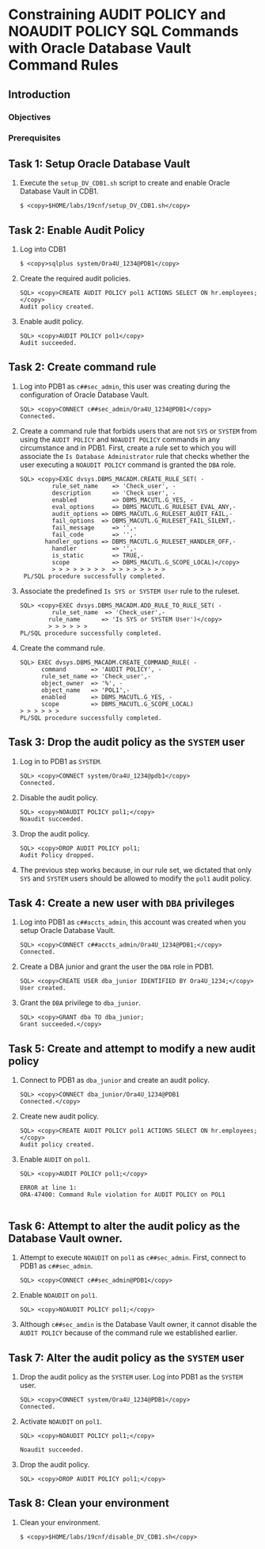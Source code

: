 # Constraining AUDIT POLICY and NOAUDIT POLICY SQL Commands with Oracle Database Vault Command Rules

## Introduction

### Objectives

### Prerequisites

## Task 1: Setup Oracle Database Vault

1. Execute the `setup_DV_CDB1.sh` script to create and enable Oracle Database Vault in CDB1.

   ```
   $ <copy>$HOME/labs/19cnf/setup_DV_CDB1.sh</copy>
   ```
## Task 2: Enable Audit Policy
1. Log into CDB1

    ```
    $ <copy>sqlplus system/Ora4U_1234@PDB1</copy>
    ```
2. Create the required audit policies.

    ```
    SQL> <copy>CREATE AUDIT POLICY pol1 ACTIONS SELECT ON hr.employees;</copy>
    Audit policy created.
    ```
3. Enable audit policy.

    ```
    SQL> <copy>AUDIT POLICY pol1</copy>
    Audit succeeded.
    ```
## Task 2: Create command rule
1. Log into PDB1 as `c##sec_admin`, this user was creating during the configuration of Oracle Database Vault.

    ```
    SQL> <copy>CONNECT c##sec_admin/Ora4U_1234@PDB1</copy>
    Connected.
    ```
2. Create a command rule that forbids users that are not `SYS` or `SYSTEM` from using the `AUDIT POLICY` and `NOAUDIT POLICY` commands in any circumstance and in PDB1. First, create a rule set to which you will associate the `Is Database Administrator` rule that checks whether the user executing a `NOAUDIT POLICY` command is granted the `DBA` role.

   ```
   SQL> <copy>EXEC dvsys.DBMS_MACADM.CREATE_RULE_SET( -
            rule_set_name    => 'Check_user', - 
            description      => 'Check user', -
            enabled          => DBMS_MACUTL.G_YES, -
            eval_options     => DBMS_MACUTL.G_RULESET_EVAL_ANY,-
            audit_options => DBMS_MACUTL.G_RULESET_AUDIT_FAIL,-
            fail_options  => DBMS_MACUTL.G_RULESET_FAIL_SILENT,-
            fail_message     => '',-
            fail_code        => '',-
          handler_options => DBMS_MACUTL.G_RULESET_HANDLER_OFF,-
            handler          => '',-
            is_static        => TRUE,-
            scope            => DBMS_MACUTL.G_SCOPE_LOCAL)</copy>
            > > > > > > > >  > > > > > > > > 
    PL/SQL procedure successfully completed.
   ```
3. Associate the predefined `Is SYS or SYSTEM User` rule to the ruleset.

    ```
    SQL> <copy>EXEC dvsys.DBMS_MACADM.ADD_RULE_TO_RULE_SET( -
             rule_set_name  => 'Check_user',-
            rule_name      => 'Is SYS or SYSTEM User')</copy>
            > > > > > >
    PL/SQL procedure successfully completed.
    ```
4. Create the command rule.

    ```
    SQL> EXEC dvsys.DBMS_MACADM.CREATE_COMMAND_RULE( -
          command       => 'AUDIT POLICY', -
          rule_set_name => 'Check_user',-               
          object_owner  => '%', -
          object_name   => 'POL1',-
          enabled       => DBMS_MACUTL.G_YES, -
          scope         => DBMS_MACUTL.G_SCOPE_LOCAL)
    > > > > > >
    PL/SQL procedure successfully completed.
    ```
## Task 3: Drop the audit policy as the `SYSTEM` user
1. Log in to PDB1 as `SYSTEM`.

    ```
    SQL> <copy>CONNECT system/Ora4U_1234@pdb1</copy>
    Connected.
    ```
2. Disable the audit policy.

    ```
    SQL> <copy>NOAUDIT POLICY pol1;</copy>
    Noaudit succeeded.
    ```
3. Drop the audit policy.

    ```
    SQL> <copy>DROP AUDIT POLICY pol1;
    Audit Policy dropped.
    ```
4. The previous step works because, in our rule set, we dictated that only `SYS` and `SYSTEM` users should be allowed to modify the `pol1` audit policy.
## Task 4: Create a new user with `DBA` privileges
1. Log into PDB1 as `c##accts_admin`, this account was created when you setup Oracle Database Vault.

    ```
    SQL> <copy>CONNECT c##accts_admin/Ora4U_1234@PDB1;</copy>
    Connected.
    ```
2. Create a DBA junior and grant the user the `DBA` role in PDB1.

    ```
    SQL> <copy>CREATE USER dba_junior IDENTIFIED BY Ora4U_1234;</copy>
    User created.
    ```
3. Grant the `DBA` privilege to `dba_junior`.

    ```
    SQL> <copy>GRANT dba TO dba_junior;
    Grant succeeded.</copy>
    ```
## Task 5: Create and attempt to modify a new audit policy
1. Connect to PDB1 as `dba_junior` and create an audit policy.

    ```
    SQL> <copy>CONNECT dba_junior/Ora4U_1234@PDB1
    Connected.</copy>
    ```
2. Create new audit policy.

    ```
    SQL> <copy>CREATE AUDIT POLICY pol1 ACTIONS SELECT ON hr.employees;</copy>
    Audit policy created.
    ```
3. Enable `AUDIT` on `pol1`.

    ```
    SQL> <copy>AUDIT POLICY pol1;</copy>

    ERROR at line 1:
    ORA-47400: Command Rule violation for AUDIT POLICY on POL1


    ```
## Task 6: Attempt to alter the audit policy as the Database Vault owner.
1. Attempt to execute `NOAUDIT` on `pol1` as `c##sec_admin`. First, connect to PDB1 as `c##sec_admin`.

    ```
    SQL> <copy>CONNECT c##sec_admin@PDB1</copy>
    ```
2. Enable `NOAUDIT` on `pol1`.

    ```
    SQL> <copy>NOAUDIT POLICY pol1;</copy>
    ```
3. Although `c##sec_amdin` is the Database Vault owner, it cannot disable the `AUDIT POLICY` because of the command rule we established earlier.

## Task 7: Alter the audit policy as the `SYSTEM` user

1. Drop the audit policy as the `SYSTEM` user. Log into PDB1 as the `SYSTEM` user.

    ```
    SQL> <copy>CONNECT system/Ora4U_1234@PDB1</copy>
    Connected.
    ```
2. Activate `NOAUDIT` on `pol1`.

    ```
    SQL> <copy>NOAUDIT POLICY pol1;</copy>

    Noaudit succeeded.
    ```
3. Drop the audit policy.

    ```
    SQL> <copy>DROP AUDIT POLICY pol1;</copy>
    ```
## Task 8: Clean your environment
1. Clean your environment.

    ```
    $ <copy>$HOME/labs/19cnf/disable_DV_CDB1.sh</copy>
    ```
   